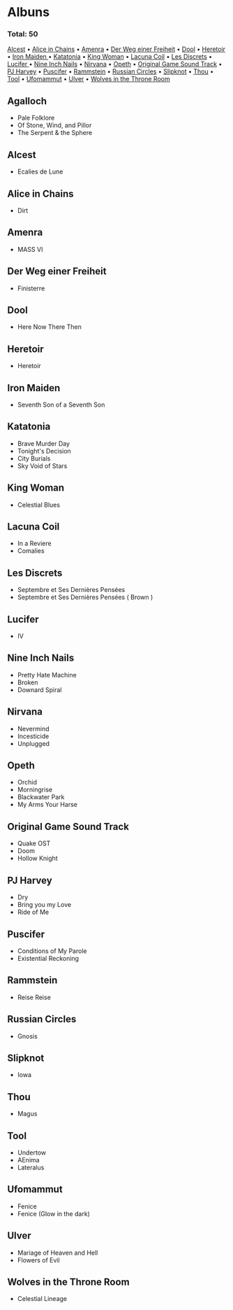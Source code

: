 
# Albuns 

### Total: 50

[Alcest](#Alcest) •
[Alice in Chains](#Alice-in-Chains) •
[Amenra](#Amenra) •
[Der Weg einer Freiheit](#Der-Weg-einer-Freiheit) •
[Dool](#Dool) •
[Heretoir](#Heretoir) •
[Iron Maiden ](#Iron-Maiden) •
[Katatonia](#Katatonia) •
[King Woman](#King-Woman) •
[Lacuna Coil](#Lacuna-Coil) •
[Les Discrets](#Les-Discrets) •
[Lucifer ](#Lucifer) •
[Nine Inch Nails](#NIN) •
[Nirvana](#Nirvana) •
[Opeth](#Opeth) •
[Original Game Sound Track](#OGST) •
[PJ Harvey](#PJ-Harvey) •
[Puscifer](#Puscifer) •
[Rammstein](#Rammstein) •
[Russian Circles](#Russian-Circles) •
[Slipknot](#Slipknot) •
[Thou](#Thou) •
[Tool](#Tool) •
[Ufomammut](#Ufomammut) •
[Ulver](#Ulver) •
[Wolves in the Throne Room](#Wolves-in-the-Throne-Room)

## Agalloch

* Pale Folklore
* Of Stone, Wind, and Pillor
* The Serpent & the Sphere

## Alcest

* Ecalies de Lune

## Alice in Chains

* Dirt

## Amenra

* MASS VI 

## Der Weg einer Freiheit

* Finisterre

## Dool

* Here Now There Then

## Heretoir

* Heretoir

## Iron Maiden 

* Seventh Son of a Seventh Son

## Katatonia

* Brave Murder Day
* Tonight's Decision
* City Burials
* Sky Void of Stars

## King Woman

* Celestial Blues 

## Lacuna Coil

* In a Reviere
* Comalies

## Les Discrets

* Septembre et Ses Dernières Pensées 
* Septembre et Ses Dernières Pensées ( Brown )

## Lucifer 

* IV

## Nine Inch Nails

* Pretty Hate Machine
* Broken
* Downard Spiral 

## Nirvana

* Nevermind
* Incesticide
* Unplugged

## Opeth

* Orchid
* Morningrise
* Blackwater Park
* My Arms Your Harse

## Original Game Sound Track

* Quake OST
* Doom
* Hollow Knight

## PJ Harvey

* Dry
* Bring you my Love
* Ride of Me

## Puscifer

* Conditions of My Parole
* Existential Reckoning

## Rammstein

* Reise Reise

## Russian Circles

* Gnosis

## Slipknot

* Iowa

## Thou

* Magus

## Tool

* Undertow
* AEnima
* Lateralus

## Ufomammut

* Fenice
* Fenice (Glow in the dark)

## Ulver

* Mariage of Heaven and Hell 
* Flowers of Evil

## Wolves in the Throne Room

* Celestial Lineage
